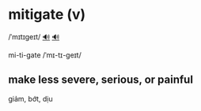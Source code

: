 # mitigate (v)

/ˈmɪtɪɡeɪt/ [🔊](https://www.oxfordlearnersdictionaries.com/media/english/uk_pron/m/mit/mitig/mitigate__gb_1.mp3) [🔊](https://www.oxfordlearnersdictionaries.com/media/english/us_pron/m/mit/mitig/mitigate__us_1.mp3)

mi-ti-gate /ˈmɪ-tɪ-ɡeɪt/

## make less severe, serious, or painful

giảm, bớt, dịu